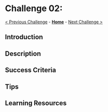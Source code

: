 # Challenge 02:

[< Previous Challenge](./Challenge-01.md) - **[Home](../README.md)** - [Next Challenge >](./Challenge-03.md)

## Introduction

## Description

## Success Criteria

## Tips

## Learning Resources
